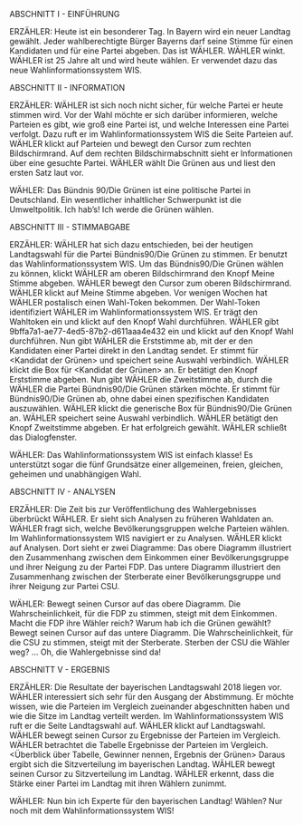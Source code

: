 ABSCHNITT I - EINFÜHRUNG

ERZÄHLER: Heute ist ein besonderer Tag. In Bayern wird ein neuer Landtag gewählt. Jeder wahlberechtigte Bürger Bayerns darf seine Stimme für einen Kandidaten und für eine Partei abgeben. Das ist WÄHLER. WÄHLER winkt. WÄHLER ist 25 Jahre alt und wird heute wählen. Er verwendet dazu das neue Wahlinformationssystem WIS. 

ABSCHNITT II - INFORMATION

ERZÄHLER: WÄHLER ist sich noch nicht sicher, für welche Partei er heute stimmen wird. Vor der Wahl möchte er sich darüber informieren, welche Parteien es gibt, wie groß eine Partei ist, und welche Interessen eine Partei verfolgt. Dazu ruft er im Wahlinformationssystem WIS die Seite Parteien auf. WÄHLER klickt auf Parteien und bewegt den Cursor zum rechten Bildschirmrand. Auf dem rechten Bildschirmabschnitt sieht er Informationen über eine gesuchte Partei. WÄHLER wählt Die Grünen aus und liest den ersten Satz laut vor. 

WÄHLER: Das Bündnis 90/Die Grünen ist eine politische Partei in Deutschland. Ein wesentlicher inhaltlicher Schwerpunkt ist die Umweltpolitik. Ich hab’s! Ich werde die Grünen wählen. 

ABSCHNITT III - STIMMABGABE

ERZÄHLER: WÄHLER hat sich dazu entschieden, bei der heutigen Landtagswahl für die Partei Bündnis90/Die Grünen zu stimmen. Er benutzt das Wahlinformationssystem WIS. Um das Bündnis90/Die Grünen wählen zu können, klickt WÄHLER am oberen Bildschirmrand den Knopf Meine Stimme abgeben. WÄHLER bewegt den Cursor zum oberen Bildschirmrand. WÄHLER klickt auf Meine Stimme abgeben.
Vor wenigen Wochen hat WÄHLER postalisch einen Wahl-Token bekommen. Der Wahl-Token identifiziert WÄHLER im Wahlinformationssystem WIS. Er trägt den Wahltoken ein und klickt auf den Knopf Wahl durchführen. WÄHLER gibt 9bffa7a1-ae77-4ed5-87b2-d611aaa4e432 ein und klickt auf den Knopf Wahl durchführen.
Nun gibt WÄHLER die Erststimme ab, mit der er den Kandidaten einer Partei direkt in den Landtag sendet. Er stimmt für <Kandidat der Grünen> und speichert seine Auswahl verbindlich. WÄHLER klickt die Box für <Kandidat der Grünen> an. Er betätigt den Knopf Erststimme abgeben. 
Nun gibt WÄHLER die Zweitstimme ab, durch die WÄHLER die Partei Bündnis90/Die Grünen stärken möchte. Er stimmt für Bündnis90/Die Grünen ab, ohne dabei einen spezifischen Kandidaten auszuwählen. WÄHLER klickt die generische Box für Bündnis90/Die Grünen an. WÄHLER speichert seine Auswahl verbindlich. WÄHLER betätigt den Knopf Zweitstimme abgeben. 
Er hat erfolgreich gewählt. WÄHLER schließt das Dialogfenster.  

WÄHLER: Das Wahlinformationssystem WIS ist einfach klasse! Es unterstützt sogar die fünf Grundsätze einer allgemeinen, freien, gleichen, geheimen und unabhängigen Wahl.

ABSCHNITT IV - ANALYSEN

ERZÄHLER: Die Zeit bis zur Veröffentlichung des Wahlergebnisses überbrückt WÄHLER. Er sieht sich Analysen zu früheren Wahldaten an. WÄHLER fragt sich, welche Bevölkerungsgruppen welche Parteien wählen. Im Wahlinformationssystem WIS navigiert er zu Analysen. WÄHLER klickt auf Analysen. Dort sieht er zwei Diagramme: Das obere Diagramm illustriert den Zusammenhang zwischen dem Einkommen einer Bevölkerungsgruppe und ihrer Neigung zu der Partei FDP. Das untere Diagramm illustriert den Zusammenhang zwischen der Sterberate einer Bevölkerungsgruppe und ihrer Neigung zur Partei CSU. 

WÄHLER: Bewegt seinen Cursor auf das obere Diagramm. Die Wahrscheinlichkeit, für die FDP zu stimmen, steigt mit dem Einkommen. Macht die FDP ihre Wähler reich? Warum hab ich die Grünen gewählt?
Bewegt seinen Cursor auf das untere Diagramm. Die Wahrscheinlichkeit, für die CSU zu stimmen, steigt mit der Sterberate. Sterben der CSU die Wähler weg? … Oh, die Wahlergebnisse sind da!


ABSCHNITT V - ERGEBNIS 

ERZÄHLER: Die Resultate der bayerischen Landtagswahl 2018 liegen vor. WÄHLER interessiert sich sehr für den Ausgang der Abstimmung. Er möchte wissen, wie die Parteien im Vergleich zueinander abgeschnitten haben und wie die Sitze im Landtag verteilt werden. Im Wahlinformationssystem WIS ruft er die Seite Landtagswahl auf. WÄHLER klickt auf Landtagswahl. 
WÄHLER bewegt seinen Cursor zu Ergebnisse der Parteien im Vergleich. WÄHLER betrachtet die Tabelle Ergebnisse der Parteien im Vergleich. <Überblick über Tabelle, Gewinner nennen, Ergebnis der Grünen>
Daraus ergibt sich die Sitzverteilung im bayerischen Landtag. WÄHLER bewegt seinen Cursor zu Sitzverteilung im Landtag. WÄHLER erkennt, dass die Stärke einer Partei im Landtag mit ihren Wählern zunimmt. <Ergebnisse beschreiben>

WÄHLER: Nun bin ich Experte für den bayerischen Landtag! Wählen? Nur noch mit dem Wahlinformationssystem WIS!